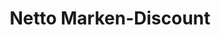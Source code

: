 ---
title: "Netto Marken-Discount"
url: /dortmund/netto-marken-discount-gesslerstrasse/
shop: Supermarkt
---